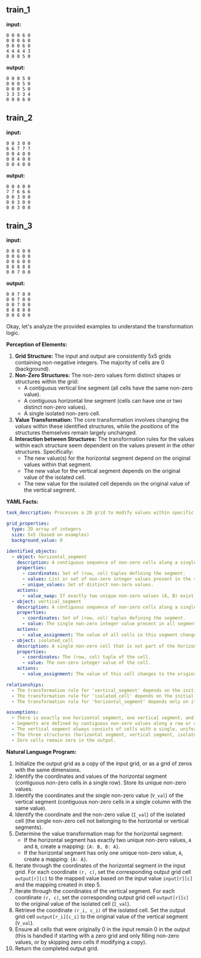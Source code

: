 
## train_1

**input:**
```
0 0 0 6 0
0 0 0 6 0
0 0 0 6 0
4 4 4 4 3
0 0 0 5 0
```


**output:**
```
0 0 0 5 0
0 0 0 5 0
0 0 0 5 0
3 3 3 3 4
0 0 0 6 0
```


## train_2

**input:**
```
0 0 3 0 0
6 6 7 7 7
0 0 4 0 0
0 0 4 0 0
0 0 4 0 0
```


**output:**
```
0 0 4 0 0
7 7 6 6 6
0 0 3 0 0
0 0 3 0 0
0 0 3 0 0
```


## train_3

**input:**
```
0 0 6 0 0
0 0 6 0 0
0 0 6 0 0
8 8 8 8 8
0 0 7 0 0
```


**output:**
```
0 0 7 0 0
0 0 7 0 0
0 0 7 0 0
8 8 8 8 8
0 0 6 0 0
```

Okay, let's analyze the provided examples to understand the transformation logic.

**Perception of Elements:**

1.  **Grid Structure:** The input and output are consistently 5x5 grids containing non-negative integers. The majority of cells are 0 (background).
2.  **Non-Zero Structures:** The non-zero values form distinct shapes or structures within the grid:
    *   A contiguous vertical line segment (all cells have the same non-zero value).
    *   A contiguous horizontal line segment (cells can have one or two distinct non-zero values).
    *   A single isolated non-zero cell.
3.  **Value Transformation:** The core transformation involves changing the *values* within these identified structures, while the *positions* of the structures themselves remain largely unchanged.
4.  **Interaction between Structures:** The transformation rules for the values within each structure seem dependent on the values present in the *other* structures. Specifically:
    *   The new value(s) for the horizontal segment depend on the original values within that segment.
    *   The new value for the vertical segment depends on the original value of the isolated cell.
    *   The new value for the isolated cell depends on the original value of the vertical segment.

**YAML Facts:**


```yaml
task_description: Processes a 2D grid to modify values within specific non-zero structures based on interactions between those structures.

grid_properties:
  type: 2D array of integers
  size: 5x5 (based on examples)
  background_value: 0

identified_objects:
  - object: horizontal_segment
    description: A contiguous sequence of non-zero cells along a single row.
    properties:
      - coordinates: Set of (row, col) tuples defining the segment.
      - values: List or set of non-zero integer values present in the segment cells.
      - unique_values: Set of distinct non-zero values.
    actions:
      - value_swap: If exactly two unique non-zero values (A, B) exist, all cells with A change to B, and all cells with B change to A. If only one unique value exists, values remain unchanged.
  - object: vertical_segment
    description: A contiguous sequence of non-zero cells along a single column, all having the same value.
    properties:
      - coordinates: Set of (row, col) tuples defining the segment.
      - value: The single non-zero integer value present in all segment cells.
    actions:
      - value_assignment: The value of all cells in this segment changes to the original value of the 'isolated_cell'.
  - object: isolated_cell
    description: A single non-zero cell that is not part of the horizontal or vertical segments.
    properties:
      - coordinates: The (row, col) tuple of the cell.
      - value: The non-zero integer value of the cell.
    actions:
      - value_assignment: The value of this cell changes to the original value of the 'vertical_segment'.

relationships:
  - The transformation rule for 'vertical_segment' depends on the initial state of 'isolated_cell'.
  - The transformation rule for 'isolated_cell' depends on the initial state of 'vertical_segment'.
  - The transformation rule for 'horizontal_segment' depends only on its own initial state (its unique values).

assumptions:
  - There is exactly one horizontal segment, one vertical segment, and one isolated cell in each input grid.
  - Segments are defined by contiguous non-zero values along a row or column.
  - The vertical segment always consists of cells with a single, uniform non-zero value.
  - The three structures (horizontal segment, vertical segment, isolated cell) do not spatially overlap in the input grid.
  - Zero cells remain zero in the output.
```


**Natural Language Program:**

1.  Initialize the output grid as a copy of the input grid, or as a grid of zeros with the same dimensions.
2.  Identify the coordinates and values of the horizontal segment (contiguous non-zero cells in a single row). Store its unique non-zero values.
3.  Identify the coordinates and the single non-zero value (`V_val`) of the vertical segment (contiguous non-zero cells in a single column with the same value).
4.  Identify the coordinate and the non-zero value (`I_val`) of the isolated cell (the single non-zero cell not belonging to the horizontal or vertical segments).
5.  Determine the value transformation map for the horizontal segment:
    *   If the horizontal segment has exactly two unique non-zero values, `A` and `B`, create a mapping: `{A: B, B: A}`.
    *   If the horizontal segment has only one unique non-zero value, `A`, create a mapping: `{A: A}`.
6.  Iterate through the coordinates of the horizontal segment in the input grid. For each coordinate `(r, c)`, set the corresponding output grid cell `output[r][c]` to the mapped value based on the input value `input[r][c]` and the mapping created in step 5.
7.  Iterate through the coordinates of the vertical segment. For each coordinate `(r, c)`, set the corresponding output grid cell `output[r][c]` to the original value of the isolated cell (`I_val`).
8.  Retrieve the coordinate `(r_i, c_i)` of the isolated cell. Set the output grid cell `output[r_i][c_i]` to the original value of the vertical segment (`V_val`).
9.  Ensure all cells that were originally 0 in the input remain 0 in the output (this is handled if starting with a zero grid and only filling non-zero values, or by skipping zero cells if modifying a copy).
10. Return the completed output grid.
